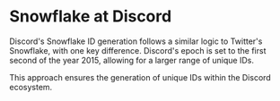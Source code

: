 # Snowflake at Discord

Discord's Snowflake ID generation follows a similar logic to Twitter's Snowflake, with one key difference. Discord's epoch is set to the first second of the year 2015, allowing for a larger range of unique IDs.

This approach ensures the generation of unique IDs within the Discord ecosystem.
